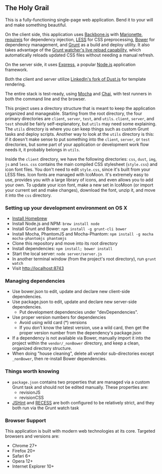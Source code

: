 ## The Holy Grail
This is a fully-functioning single-page web application. Bend it to your will and make something beautiful.

On the client side, this application uses [Backbone.js](http://backbonejs.org/) with [Marionette](http://marionettejs.com/), [requirejs](http://requirejs.org/) for dependency injection, [LESS](http://lesscss.org/) for CSS preprocessing, [Bower](http://bower.io/) for dependency management, and [Grunt](http://gruntjs.com/) as a build and deploy utility. It also takes advantage of the [Grunt watcher's live reload capability](https://github.com/gruntjs/grunt-contrib-watch#optionslivereload), which automatically reloads updated CSS files without needing a manual refresh.

On the server side, it uses [Express](http://expressjs.com/), a popular [Node.js](http://nodejs.org/) application framework.

Both the client and server utilize [LinkedIn's fork of Dust.js](http://linkedin.github.io/dustjs/) for template rendering.

The entire stack is test-ready, using [Mocha](http://visionmedia.github.io/mocha/) and [Chai](http://chaijs.com/), with test runners in both the command line and the browser.

This project uses a directory structure that is meant to keep the application organized and manageable. Starting from the root directory, the four primary directories are `client`, `server`, `test`, and `utils`. `client`, `server`, and `test` should be fairly self-explanatory, but `utils` may need some explaining. The `utils` directory is where you can keep things such as custom Grunt tasks and deploy scripts. Another way to look at the `utils` directory is this: if it doesn't make sense to put something into the `client`, `server`, or `test` directories, but some part of your application or development work flow needs it, it probably belongs in `utils`.

Inside the `client` directory, we have the following directories: `css`, `dust`, `img`, `js` and `less`. `css` contains the main compiled CSS stylesheet (`style.css`) and icon font files. You don't need to edit `style.css`, since it's built from your LESS files. Icon fonts are managed with IcoMoon. It's extremely easy to use, provides you with a large library of icons, and even allows you to add your own. To update your icon font, make a new set in IcoMoon (or import your current set and make changes), download the font, unzip it, and move it into the `css` directory.

### Setting up your development environment on OS X
- [Install Homebrew](http://mxcl.github.io/homebrew/)
- Install Node.js and NPM: `brew install node`
- Install Grunt and Bower: `npm install -g grunt-cli bower`
- Install Mocha, PhantomJS and Mocha-Phantom: `npm install -g mocha mocha-phantomjs phantomjs`
- Clone this repository and move into its root directory
- Install dependencies: `npm install; bower install`
- Start the local server: `node server/server.js`
- In another terminal window (from the project's root directory), run `grunt watch`
- Visit <http://localhost:8743>

### Managing dependencies
- Use bower.json to edit, update and declare new client-side dependencies.
- Use package.json to edit, update and declare new server-side dependencies.
  - Put development dependencies under "devDependencies".
- Use proper version numbers for dependencies
  - Avoid using wild card (*) versions
  - If you don't know the latest version, use a wild card, then get the proper version number from the dependency's package.json
- If a dependency is not available via Bower, manually import it into the project within the `vendor/_nonBower` directory,
and keep a clean, organized directory structure.
- When doing "house cleaning", delete all vendor sub-directories except `_nonBower`, then re-install Bower dependencies.

### Things worth knowing
- `package.json` contains two properties that are managed via a custom Grunt task and should not be edited manually. These properties are:
  - revisionJS
  - revisionCSS
- [JSHint](http://www.jshint.com/) and [RECESS](http://twitter.github.io/recess/) are both configured to be relatively strict, and they both run via the Grunt watch task

### Browser Support
This application is built with modern web technologies at its core. Targeted browsers and versions are:
- Chrome 27+
- Firefox 20+
- Safari 6+
- Opera 12+
- Internet Explorer 10+